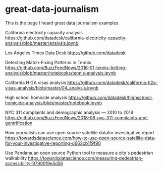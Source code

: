 # great-data-journalism

This is the page I hoard great data journalism examples

California electricity capacity analysis
https://github.com/datadesk/california-electricity-capacity-analysis/blob/master/analysis.ipynb

Los Angeles Times Data Desk
https://github.com/datadesk

Detecting Match-Fixing Patterns In Tennis
https://github.com/BuzzFeedNews/2016-01-tennis-betting-analysis/blob/master/notebooks/tennis-analysis.ipynb

California H-2A visas analysis
https://github.com/datadesk/california-h2a-visas-analysis/blob/master/04_analysis.ipynb

High school homicide analysis
https://github.com/datadesk/highschool-homicide-analysis/blob/master/notebook.ipynb

NYC 311 complaints and demographic analysis — 2010 to 2018
https://github.com/BuzzFeedNews/2018-06-nyc-311-complaints-and-gentrification

How journalists can use open source satellite datafor investigative report
https://towardsdatascience.com/how-to-use-open-source-satellite-data-for-your-investigative-reporting-d662cb1f9f90

Use Pandana,an open source Python tool to measure a city's pedestrian walkability
https://towardsdatascience.com/measuring-pedestrian-accessibility-97900f9e4d56
